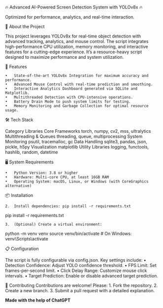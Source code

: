 🔥 Advanced AI-Powered Screen Detection System with YOLOv8x 🔥

Optimized for performance, analytics, and real-time interaction.

🚀 About the Project

This project leverages YOLOv8x for real-time object detection with advanced tracking, analytics, and mouse control. The script integrates high-performance CPU utilization, memory monitoring, and interactive features for a cutting-edge experience. It’s a resource-heavy script designed to maximize performance and system utilization.

🎯 Features

	•	State-of-the-art YOLOv8x Integration for maximum accuracy and performance.
	•	Advanced Mouse Control with real-time prediction and smoothing.
	•	Interactive Analytics Dashboard generated via SQLite and Matplotlib.
	•	Multithreaded Detection with CPU-intensive operations.
	•	Battery Drain Mode to push system limits for testing.
	•	Memory Monitoring and Garbage Collection for optimal resource usage.

🛠️ Tech Stack

Category	                                Libraries
Core                                      Frameworks	torch, numpy, cv2, mss, ultralytics
Multithreading & Queues	                  threading, queue, multiprocessing
System Monitoring	                        psutil, tracemalloc, gc
Data Handling	                            sqlite3, pandas, json, pickle, h5py
Visualization	                            matplotlib
Utility Libraries	                        logging, functools, hashlib, random, datetime



🖥️ System Requirements

	•	Python Version: 3.8 or higher
	•	Hardware: Multi-core CPU, at least 16GB RAM
	•	Operating System: macOS, Linux, or Windows (with CoreGraphics alternative)

📦 Installation


	2.	Install dependencies: pip install -r requirements.txt

pip install -r requirements.txt


	3.	(Optional) Create a virtual environment:

python -m venv venv
source venv/bin/activate  # On Windows: venv\Scripts\activate



📋 Configuration

The script is fully configurable via config.json. Key settings include:
	•	Detection Confidence: Adjust YOLO confidence threshold.
	•	FPS Limit: Set frames-per-second limit.
	•	Click Delay Range: Customize mouse click intervals.
	•	Target Prediction: Enable or disable advanced target prediction.


🤝 Contributing
Contributions are welcome! Please:
	1.	Fork the repository.
	2.	Create a new branch.
	3.	Submit a pull request with a detailed explanation.



**Made with the help of ChatGPT**
